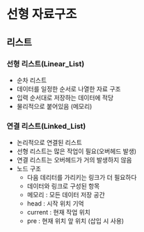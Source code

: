 # 선형 자료구조

## 리스트



### 선형 리스트(Linear_List)

- 순차 리스트
- 데이터를 일정한 순서로 나열한 자료 구조
- 입력 순서대로 저장하는 데이터에 적당
- 물리적으로 붙어있음 (메모리)



### 연결 리스트(Linked_List)

- 논리적으로 연결된 리스트
- 선형 리스트는 많은 작업이 필요(오버헤드 발생)
- 연결 리스트는 오버헤드가 거의 발생하지 않음
- 노드 구조
  - 다음 데리터를 가리키는 링크가 더 필요하다
  - 데이터와 링크로 구성된 항목
  - 메모리 : 모든 데이터 저장 공간
  - head : 시작 위치 기억
  - current : 현재 작업 위치
  - pre : 현재 위치 앞 위치 (삽입 시 사용)